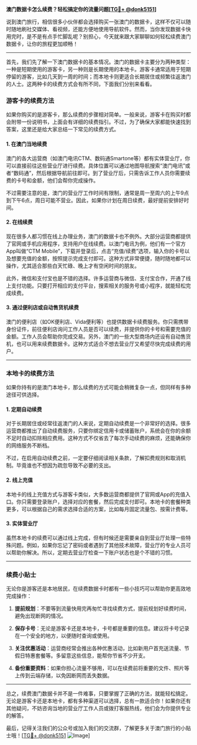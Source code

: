 **澳门数据卡怎么续费？轻松搞定你的流量问题[[TG💪+ @donk5151](https://t.me/s/donk5151)]**

说到澳门旅行，相信很多小伙伴都会选择购买一张澳门的数据卡，这样不仅可以随时随地刷社交媒体、看视频，还能方便地使用导航软件。然而，当你发现数据卡快用完时，是不是有点手忙脚乱呢？别担心，今天就来跟大家聊聊如何轻松续费澳门数据卡，让你的旅程更加顺畅！

---

首先，我们先了解一下澳门数据卡的基本情况。澳门的数据卡主要分为两种类型：一种是短期使用的游客卡，另一种则是长期使用的本地卡。游客卡通常适用于短期停留的游客，比如几天到一周的时间；而本地卡则更适合长期居住或频繁往返澳门的人士。这两种卡的续费方式会有所不同，下面我们分别来看看。

### **游客卡的续费方法**

如果你购买的是游客卡，那么续费的步骤相对简单。一般来说，游客卡在购买时都会附带一份说明书，上面会有详细的续费指引。不过，为了确保大家都能快速找到答案，这里还是给大家总结一下常见的续费方式。

#### **1. 在澳门当地续费**
澳门的各大运营商（如澳门电讯CTM、数码通Smartone等）都有实体营业厅，你可以直接前往这些营业厅进行续费。具体位置可以通过地图导航搜索“澳门电讯”或者“数码通”，然后根据导航前往即可。到了营业厅后，只需告诉工作人员你需要续费的卡号和金额，他们会帮你完成操作。

不过需要注意的是，澳门的营业厅工作时间有限制，通常是周一至周六的上午9点到下午6点，周日可能不营业。因此，如果你计划在周日续费，最好提前安排好时间。

#### **2. 在线续费**
现在很多人都习惯在线上办理业务，澳门的数据卡也不例外。大部分运营商都提供了官网或手机应用程序，支持用户在线续费。以澳门电讯为例，他们有一个官方App叫做“CTM Mobile”，下载并登录后，点击“充值/续费”选项，输入你的卡号以及想要充值的金额，按照提示完成支付即可。这种方式非常便捷，随时随地都可以操作，尤其适合那些白天忙碌、晚上才有空闲时间的朋友。

此外，微信和支付宝也是不错的选择。许多运营商与微信、支付宝合作，开通了线上支付功能。只要打开相应的支付平台，搜索相关的服务号或小程序，就能轻松完成续费。

#### **3. 通过便利店或自动售货机续费**
澳门的便利店（如OK便利店、Vida便利等）也提供数据卡续费服务。你只需携带身份证件，前往便利店询问工作人员是否可以续费，并提供你的卡号和需要充值的金额。工作人员会帮助你完成交易。另外，澳门的一些大型商场内还设有自动售货机，也可以用来续费数据卡。这种方式适合不想去营业厅又希望尽快完成续费的用户。

---

### **本地卡的续费方法**

如果你持有的是澳门本地卡，那么续费的方式可能会稍微复杂一点，但同样有多种途径可供选择。

#### **1. 定期自动续费**
对于长期居住或经常往返澳门的人来说，定期自动续费是一个非常好的选择。很多运营商都推出了自动续费服务，只要你绑定信用卡或储蓄账户，系统会在你的余额不足时自动扣除相应费用。这种方式不仅省去了每次手动续费的麻烦，还能确保你的网络服务不断档。

不过，在启用自动续费之前，一定要仔细阅读相关条款，了解扣费规则和取消机制。毕竟谁也不想因为疏忽导致不必要的支出。

#### **2. 线上充值**
本地卡的线上充值方式与游客卡类似，大多数运营商都提供了官网或App的充值入口。你只需要登录账户，选择对应的套餐，然后完成支付即可。本地卡的套餐种类更多，可以根据自己的需求选择合适的方案，比如每月固定流量包、按需计费等。

#### **3. 实体营业厅**
虽然本地卡的续费可以通过线上完成，但有时候还是需要亲自到营业厅处理一些特殊问题。例如，如果你忘记了密码或者遇到了其他技术故障，营业厅的专业人员可以帮助你解决。所以，定期去营业厅检查一下账户状态也是个不错的习惯。

---

### **续费小贴士**

无论你是游客还是本地居民，在续费数据卡时都有一些小技巧可以帮助你更高效地完成操作：

1. **提前规划**：不要等到流量快用完再匆忙寻找续费方式，提前规划好续费时间，避免出现断网的情况。
   
2. **保存卡号**：无论是游客卡还是本地卡，卡号都是重要的信息。建议将卡号记录在一个安全的地方，以便随时查询或使用。

3. **关注优惠活动**：运营商经常会推出各种优惠活动，比如新用户首充送流量、节假日特惠套餐等。多留意这些信息，能帮你节省不少开支。

4. **备份重要资料**：如果你担心流量不够用，可以在续费前将重要的文件、照片等上传到云端存储，以免因断网而丢失数据。

---

总之，续费澳门数据卡并不是一件难事，只要掌握了正确的方法，就能轻松搞定。无论是游客卡还是本地卡，都有多种渠道可以选择，总有一款适合你！如果你还有其他疑问，不妨咨询当地的营业厅工作人员或拨打客服热线，他们会为你提供专业的解答。

最后，记得关注我们的公众号或加入我们的交流群，了解更多关于澳门旅行的小贴士哦！[[TG💪+ @donk5151](https://t.me/s/donk5151) ![Image](https://i.postimg.cc/rwNCRYN7/Snipaste-2025-04-30-17-27-05.png)]